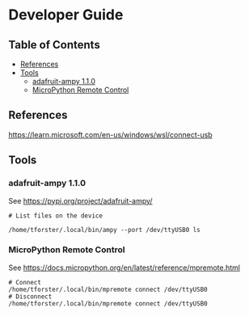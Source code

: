 # Developer Guide <!-- omit in toc -->

## Table of Contents <!-- omit in toc -->

- [References](#references)
- [Tools](#tools)
  - [adafruit-ampy 1.1.0](#adafruit-ampy-110)
  - [MicroPython Remote Control](#micropython-remote-control)

## References

<https://learn.microsoft.com/en-us/windows/wsl/connect-usb>

## Tools

### adafruit-ampy 1.1.0

See <https://pypi.org/project/adafruit-ampy/>

```shell
# List files on the device

/home/tforster/.local/bin/ampy --port /dev/ttyUSB0 ls
```

### MicroPython Remote Control

See https://docs.micropython.org/en/latest/reference/mpremote.html

```shell
# Connect
/home/tforster/.local/bin/mpremote connect /dev/ttyUSB0
# Disconnect
/home/tforster/.local/bin/mpremote connect /dev/ttyUSB0


```
